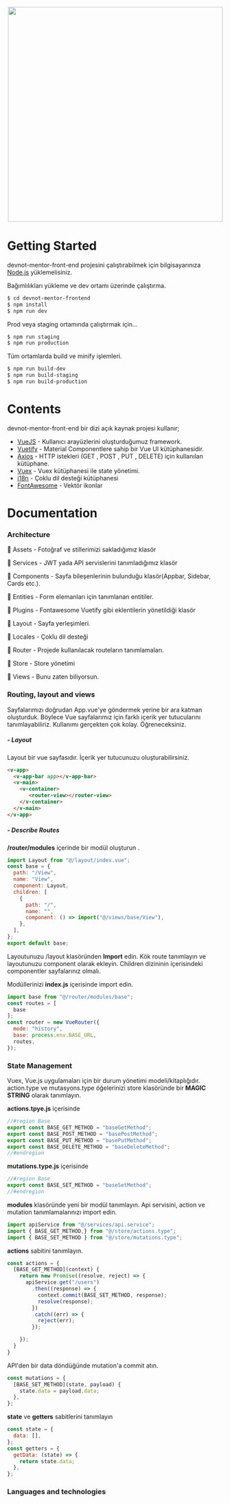 <p align="center">
<img width="500" src="https://user-images.githubusercontent.com/50195250/122681498-3a4d2f00-d1fd-11eb-9dac-14d84fc568e0.png">
</p>

# Getting Started

devnot-mentor-front-end projesini çalıştırabilmek için bilgisayarınıza [Node.js](https://nodejs.org/) yüklemelisiniz.

Bağımlılıkları yükleme ve dev ortamı üzerinde çalıştırma.

```sh
$ cd devnot-mentor-frontend
$ npm install
$ npm run dev
```

Prod veya staging ortamında çalıştırmak için...

```sh
$ npm run staging
$ npm run production
```

Tüm ortamlarda build ve minify işlemleri.
```sh
$ npm run build-dev
$ npm run build-staging
$ npm run build-production
```

# Contents

devnot-mentor-front-end bir dizi açık kaynak projesi kullanır;

* [VueJS](https://vuejs.org/) - Kullanıcı arayüzlerini oluşturduğumuz framework.
* [Vuetify](https://vuetifyjs.com/) - Material Componentlere sahip bir Vue UI kütüphanesidir.
* [Axios](https://github.com/imcvampire/vue-axios) - HTTP istekleri (GET , POST , PUT , DELETE) için kullanılan kütüphane.
* [Vuex](https://vuex.vuejs.org/) - Vuex kütüphanesi ile state yönetimi.
* [i18n](https://kazupon.github.io/vue-i18n/) - Çoklu dil desteği kütüphanesi
* [FontAwesome](https://github.com/FortAwesome/vue-fontawesome) - Vektör ikonlar

# Documentation

### Architecture

📁 Assets - Fotoğraf ve stillerimizi sakladığımız klasör

📁 Services - JWT yada API servislerini tanımladığımız klasör

📁 Components - Sayfa bileşenlerinin bulunduğu klasör(Appbar, Sidebar, Cards etc.).

📁 Entities - Form elemanları için tanımlanan entitiler.

📁 Plugins - Fontawesome Vuetify gibi eklentilerin yönetildiği klasör

📁 Layout - Sayfa yerleşimleri.

📁 Locales - Çoklu dil desteği

📁 Router - Projede kullanılacak routeların tanımlamaları.

📁 Store - Store yönetimi

📁 Views - Bunu zaten biliyorsun.

### Routing, layout and views

Sayfalarımızı doğrudan App.vue'ye göndermek yerine bir ara katman oluşturduk. Böylece Vue sayfalarımız için farklı içerik yer tutucularını tanımlayabiliriz. Kullanımı gerçekten çok kolay. Öğreneceksiniz.

##### - Layout

Layout bir vue sayfasıdır. İçerik yer tutucunuzu oluşturabilirsiniz.

```html
<v-app>
  <v-app-bar app></v-app-bar>
  <v-main>
    <v-container>
       <router-view></router-view>
    </v-container>
  </v-main>
</v-app>
```

##### - Describe Routes

**/router/modules** içerinde bir modül oluşturun . 

```javascript
import Layout from "@/layout/index.vue";
const base = {
  path: "/View",
  name: "View",
  component: Layout,
  children: [
    {
      path: "/",
      name: "",
      component: () => import("@/views/base/View"),
    },
  ],
};
export default base;
```

Layoutunuzu /layout klasöründen **Import** edin.  Kök route tanımlayın ve layoutunuzu component olarak ekleyin. Children dizininin içerisindeki componentler sayfalarınız olmalı.

Modüllerinizi **index.js** içerisinde import edin.

```javascript
import base from "@/router/modules/base";
const routes = [
  base
];
const router = new VueRouter({
  mode: "history",
  base: process.env.BASE_URL,
  routes,
});

```

### State Management

Vuex, Vue.js uygulamaları için bir durum yönetimi modeli/kitaplığıdır. action.type ve mutasyons.type öğelerinizi store klasöründe bir **MAGIC STRING** olarak tanımlayın.

**actions.tpye.js** içerisinde

```javascript
//#region Base
export const BASE_GET_METHOD = "baseGetMethod";
export const BASE_POST_METHOD = "basePostMethod";
export const BASE_PUT_METHOD = "basePutMethod";
export const BASE_DELETE_METHOD = "baseDeleteMethod";
//#endregion

```

**mutations.type.js** içerisinde

```javascript
//#region Base
export const BASE_SET_METHOD = "baseSetMethod";
//#endregion
```

**modules** klasöründe yeni bir modül tanımlayın. Api servisini, action ve mutation tanımlamalarınızı import edin.

```javascript
import apiService from "@/services/api.service";
import { BASE_GET_METHOD,} from "@/store/actions.type";
import { BASE_SET_METHOD } from "@/store/mutations.type";
```

**actions** sabitini tanımlayın.

```javascript
const actions = {
  [BASE_GET_METHOD](context) {
    return new Promise((resolve, reject) => {
      apiService.get("/users")
        .then((response) => {
          context.commit(BASE_SET_METHOD, response);
          resolve(response);
        })
        .catch((err) => {
          reject(err);
        });

    });
  }
}
```

API'den bir data döndüğünde mutation'a commit atın.

```javascript
const mutations = {
  [BASE_SET_METHOD](state, payload) {
    state.data = payload.data;
  },
};
```

**state** ve **getters** sabitlerini tanımlayın

```javascript
const state = {
  data: [],
};
const getters = {
  getData: (state) => {
    return state.data;
  },
};
```



### Languages and technologies
